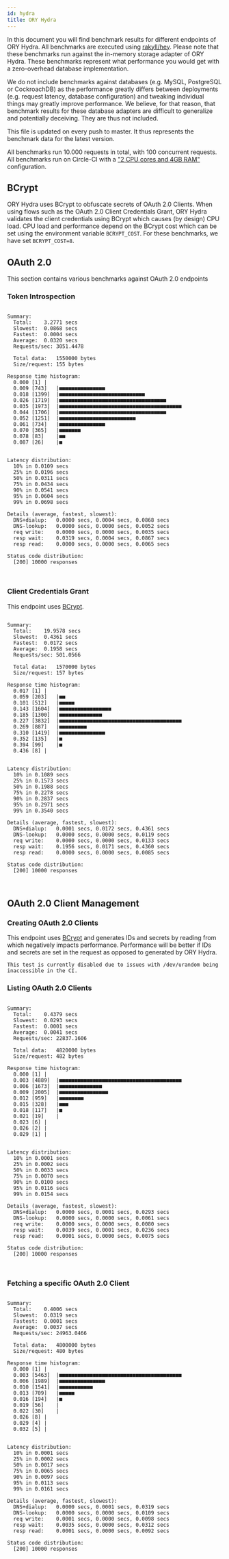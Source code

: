 ```yaml
---
id: hydra
title: ORY Hydra
---
```


In this document you will find benchmark results for different endpoints of ORY
Hydra. All benchmarks are executed using
[rakyll/hey](https://github.com/rakyll/hey). Please note that these benchmarks
run against the in-memory storage adapter of ORY Hydra. These benchmarks
represent what performance you would get with a zero-overhead database
implementation.

We do not include benchmarks against databases (e.g. MySQL, PostgreSQL or
CockroachDB) as the performance greatly differs between deployments (e.g.
request latency, database configuration) and tweaking individual things may
greatly improve performance. We believe, for that reason, that benchmark results
for these database adapters are difficult to generalize and potentially
deceiving. They are thus not included.

This file is updated on every push to master. It thus represents the benchmark
data for the latest version.

All benchmarks run 10.000 requests in total, with 100 concurrent requests. All
benchmarks run on Circle-CI with a
["2 CPU cores and 4GB RAM"](https://support.circleci.com/hc/en-us/articles/360000489307-Why-do-my-tests-take-longer-to-run-on-CircleCI-than-locally-)
configuration.

## BCrypt

ORY Hydra uses BCrypt to obfuscate secrets of OAuth 2.0 Clients. When using
flows such as the OAuth 2.0 Client Credentials Grant, ORY Hydra validates the
client credentials using BCrypt which causes (by design) CPU load. CPU load and
performance depend on the BCrypt cost which can be set using the environment
variable `BCRYPT_COST`. For these benchmarks, we have set `BCRYPT_COST=8`.

## OAuth 2.0

This section contains various benchmarks against OAuth 2.0 endpoints

### Token Introspection

```

Summary:
  Total:	3.2771 secs
  Slowest:	0.0868 secs
  Fastest:	0.0004 secs
  Average:	0.0320 secs
  Requests/sec:	3051.4478

  Total data:	1550000 bytes
  Size/request:	155 bytes

Response time histogram:
  0.000 [1]	|
  0.009 [743]	|■■■■■■■■■■■■■■■
  0.018 [1399]	|■■■■■■■■■■■■■■■■■■■■■■■■■■■■
  0.026 [1719]	|■■■■■■■■■■■■■■■■■■■■■■■■■■■■■■■■■■■
  0.035 [1973]	|■■■■■■■■■■■■■■■■■■■■■■■■■■■■■■■■■■■■■■■■
  0.044 [1706]	|■■■■■■■■■■■■■■■■■■■■■■■■■■■■■■■■■■■
  0.052 [1251]	|■■■■■■■■■■■■■■■■■■■■■■■■■
  0.061 [734]	|■■■■■■■■■■■■■■■
  0.070 [365]	|■■■■■■■
  0.078 [83]	|■■
  0.087 [26]	|■


Latency distribution:
  10% in 0.0109 secs
  25% in 0.0196 secs
  50% in 0.0311 secs
  75% in 0.0434 secs
  90% in 0.0541 secs
  95% in 0.0604 secs
  99% in 0.0698 secs

Details (average, fastest, slowest):
  DNS+dialup:	0.0000 secs, 0.0004 secs, 0.0868 secs
  DNS-lookup:	0.0000 secs, 0.0000 secs, 0.0052 secs
  req write:	0.0000 secs, 0.0000 secs, 0.0035 secs
  resp wait:	0.0319 secs, 0.0004 secs, 0.0867 secs
  resp read:	0.0000 secs, 0.0000 secs, 0.0065 secs

Status code distribution:
  [200]	10000 responses



```

### Client Credentials Grant

This endpoint uses [BCrypt](#bcrypt).

```

Summary:
  Total:	19.9578 secs
  Slowest:	0.4361 secs
  Fastest:	0.0172 secs
  Average:	0.1958 secs
  Requests/sec:	501.0566

  Total data:	1570000 bytes
  Size/request:	157 bytes

Response time histogram:
  0.017 [1]	|
  0.059 [203]	|■■
  0.101 [512]	|■■■■■
  0.143 [1604]	|■■■■■■■■■■■■■■■■■
  0.185 [1300]	|■■■■■■■■■■■■■■
  0.227 [3832]	|■■■■■■■■■■■■■■■■■■■■■■■■■■■■■■■■■■■■■■■■
  0.269 [887]	|■■■■■■■■■
  0.310 [1419]	|■■■■■■■■■■■■■■■
  0.352 [135]	|■
  0.394 [99]	|■
  0.436 [8]	|


Latency distribution:
  10% in 0.1089 secs
  25% in 0.1573 secs
  50% in 0.1988 secs
  75% in 0.2278 secs
  90% in 0.2837 secs
  95% in 0.2971 secs
  99% in 0.3540 secs

Details (average, fastest, slowest):
  DNS+dialup:	0.0001 secs, 0.0172 secs, 0.4361 secs
  DNS-lookup:	0.0000 secs, 0.0000 secs, 0.0119 secs
  req write:	0.0000 secs, 0.0000 secs, 0.0133 secs
  resp wait:	0.1956 secs, 0.0171 secs, 0.4360 secs
  resp read:	0.0000 secs, 0.0000 secs, 0.0085 secs

Status code distribution:
  [200]	10000 responses



```

## OAuth 2.0 Client Management

### Creating OAuth 2.0 Clients

This endpoint uses [BCrypt](#bcrypt) and generates IDs and secrets by reading
from which negatively impacts performance. Performance will be better if IDs and
secrets are set in the request as opposed to generated by ORY Hydra.

```
This test is currently disabled due to issues with /dev/urandom being inaccessible in the CI.
```

### Listing OAuth 2.0 Clients

```

Summary:
  Total:	0.4379 secs
  Slowest:	0.0293 secs
  Fastest:	0.0001 secs
  Average:	0.0041 secs
  Requests/sec:	22837.1606

  Total data:	4820000 bytes
  Size/request:	482 bytes

Response time histogram:
  0.000 [1]	|
  0.003 [4889]	|■■■■■■■■■■■■■■■■■■■■■■■■■■■■■■■■■■■■■■■■
  0.006 [1673]	|■■■■■■■■■■■■■■
  0.009 [2005]	|■■■■■■■■■■■■■■■■
  0.012 [959]	|■■■■■■■■
  0.015 [328]	|■■■
  0.018 [117]	|■
  0.021 [19]	|
  0.023 [6]	|
  0.026 [2]	|
  0.029 [1]	|


Latency distribution:
  10% in 0.0001 secs
  25% in 0.0002 secs
  50% in 0.0033 secs
  75% in 0.0070 secs
  90% in 0.0100 secs
  95% in 0.0116 secs
  99% in 0.0154 secs

Details (average, fastest, slowest):
  DNS+dialup:	0.0000 secs, 0.0001 secs, 0.0293 secs
  DNS-lookup:	0.0000 secs, 0.0000 secs, 0.0061 secs
  req write:	0.0000 secs, 0.0000 secs, 0.0080 secs
  resp wait:	0.0039 secs, 0.0001 secs, 0.0236 secs
  resp read:	0.0001 secs, 0.0000 secs, 0.0075 secs

Status code distribution:
  [200]	10000 responses



```

### Fetching a specific OAuth 2.0 Client

```

Summary:
  Total:	0.4006 secs
  Slowest:	0.0319 secs
  Fastest:	0.0001 secs
  Average:	0.0037 secs
  Requests/sec:	24963.0466

  Total data:	4800000 bytes
  Size/request:	480 bytes

Response time histogram:
  0.000 [1]	|
  0.003 [5463]	|■■■■■■■■■■■■■■■■■■■■■■■■■■■■■■■■■■■■■■■■
  0.006 [1989]	|■■■■■■■■■■■■■■■
  0.010 [1541]	|■■■■■■■■■■■
  0.013 [709]	|■■■■■
  0.016 [194]	|■
  0.019 [56]	|
  0.022 [30]	|
  0.026 [8]	|
  0.029 [4]	|
  0.032 [5]	|


Latency distribution:
  10% in 0.0001 secs
  25% in 0.0002 secs
  50% in 0.0017 secs
  75% in 0.0065 secs
  90% in 0.0097 secs
  95% in 0.0113 secs
  99% in 0.0161 secs

Details (average, fastest, slowest):
  DNS+dialup:	0.0000 secs, 0.0001 secs, 0.0319 secs
  DNS-lookup:	0.0000 secs, 0.0000 secs, 0.0109 secs
  req write:	0.0001 secs, 0.0000 secs, 0.0098 secs
  resp wait:	0.0035 secs, 0.0000 secs, 0.0312 secs
  resp read:	0.0001 secs, 0.0000 secs, 0.0092 secs

Status code distribution:
  [200]	10000 responses



```
